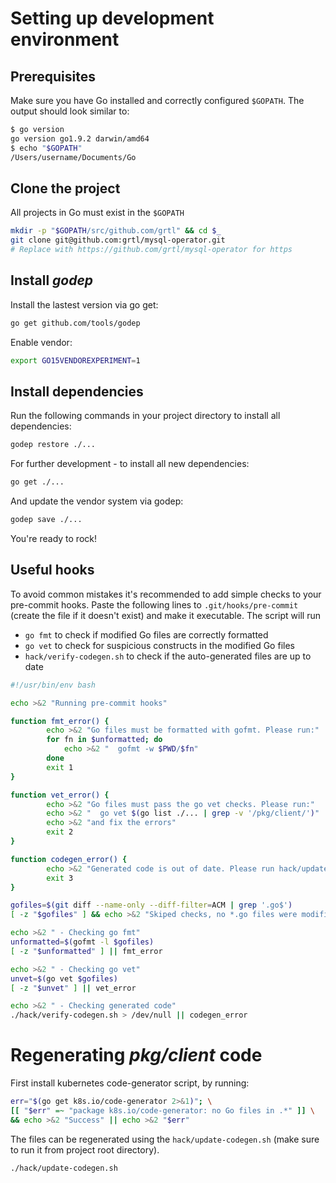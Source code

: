 # Setting up development environment
## Prerequisites
Make sure you have Go installed and correctly configured `$GOPATH`.
The output should look similar to:
```bash
$ go version
go version go1.9.2 darwin/amd64
$ echo "$GOPATH"
/Users/username/Documents/Go
```

## Clone the project
All projects in Go must exist in the `$GOPATH` 
```bash
mkdir -p "$GOPATH/src/github.com/grtl" && cd $_
git clone git@github.com:grtl/mysql-operator.git
# Replace with https://github.com/grtl/mysql-operator for https
```

## Install _godep_
Install the lastest version via go get:
```bash
go get github.com/tools/godep
```

Enable vendor:
```bash
export GO15VENDOREXPERIMENT=1
```

## Install dependencies
Run the following commands in your project directory to install all dependencies:
```bash
godep restore ./...
```

For further development - to install all new dependencies:
```bash
go get ./...
```
And update the vendor system via godep:
```bash
godep save ./...
```

You're ready to rock!

## Useful hooks
To avoid common mistakes it's recommended to add simple checks to your
pre-commit hooks. Paste the following lines to `.git/hooks/pre-commit` (create
the file if it doesn't exist) and make it executable. The script will run

* `go fmt` to check if modified Go files are correctly formatted
* `go vet` to check for suspicious constructs in the modified Go files
* `hack/verify-codegen.sh` to check if the auto-generated files are up to date

```bash
#!/usr/bin/env bash

echo >&2 "Running pre-commit hooks"

function fmt_error() {
        echo >&2 "Go files must be formatted with gofmt. Please run:"
        for fn in $unformatted; do
            echo >&2 "  gofmt -w $PWD/$fn"
        done
        exit 1
}

function vet_error() {
        echo >&2 "Go files must pass the go vet checks. Please run:"
        echo >&2 "  go vet $(go list ./... | grep -v '/pkg/client/')"
        echo >&2 "and fix the errors"
        exit 2
}

function codegen_error() {
        echo >&2 "Generated code is out of date. Please run hack/update-codegen.sh"
        exit 3
}

gofiles=$(git diff --name-only --diff-filter=ACM | grep '.go$')
[ -z "$gofiles" ] && echo >&2 "Skiped checks, no *.go files were modified" && exit 0

echo >&2 " - Checking go fmt"
unformatted=$(gofmt -l $gofiles)
[ -z "$unformatted" ] || fmt_error

echo >&2 " - Checking go vet"
unvet=$(go vet $gofiles)
[ -z "$unvet" ] || vet_error

echo >&2 " - Checking generated code"
./hack/verify-codegen.sh > /dev/null || codegen_error
```

# Regenerating _pkg/client_ code
First install kubernetes code-generator script, by running:

```bash
err="$(go get k8s.io/code-generator 2>&1)"; \
[[ "$err" =~ "package k8s.io/code-generator: no Go files in .*" ]] \
&& echo >&2 "Success" || echo >&2 "$err"
```

The files can be regenerated using the `hack/update-codegen.sh` (make sure
to run it from project root directory).
```bash
./hack/update-codegen.sh
```
